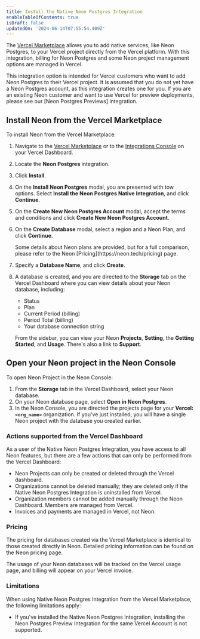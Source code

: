 ```yaml
---
title: Install the Native Neon Postgres Integration
enableTableOfContents: true
isDraft: false
updatedOn: '2024-06-14T07:55:54.409Z'
---
```


The [Vercel Marketplace](https://vercel.com/marketplace) allows you to add native services, like Neon Postgres, to your Vercel project directly from the Vercel platform. With this integration, billing for Neon Postgres and some Neon project management options are managed in Vercel.

<Admonition type="note">
This integration option is intended for Vercel customers who want to add Neon Postgres to their Vercel project. It is assumed that you do not yet have a Neon Postgres account, as this integration creates one for you. If you are an existing Neon customer and want to use Vercel for preview deployments, please see our [Neon Postgres Previews] integration. 
</Admonition>

## Install Neon from the Vercel Marketplace

To install Neon from the Vercel Marketplace:

1. Navigate to the [Vercel Marketplace](https://vercel.com/marketplace) or to the [Integrations Console](https://vercel.com/neondatabase/~/integrations/console) on your Vercel Dashboard.
2. Locate the **Neon Postgres** integration.
3. Click **Install**.
4. On the **Install Neon Postgres** modal, you are presented with tow options. Select **Install the Neon Postgres Native Integration**, and click **Continue**.
5. On the **Create New Neon Postgres Account** modal, accept the terms and conditions and click **Create New Neon Postgres Account**.
6. On the **Create Database** modal, select a region and a Neon Plan, and click **Continue**.

   <Admonition type="note">
   Some details about Neon plans are provided, but for a full comparison, please refer to the Neon [Pricing](https://neon.tech/pricing) page.
   </Admonition>

7. Specify a **Database Name**, and click **Create**.
8. A database is created, and you are directed to the **Storage** tab on the Vercel Dashboard where you can view details about your Neon database, including:

   - Status
   - Plan
   - Current Period (billing)
   - Period Total (billing)
   - Your database connection string

   From the sidebar, you can view your Neon **Projects**, **Setting**, the **Getting Started**, and **Usage**. There's also a link to **Support**.

## Open your Neon project in the Neon Console

To open Neon Project in the Neon Console:

1. From the **Storage** tab in the Vercel Dashboard, select your Neon database.
2. On your Neon database page, select **Open in Neon Postgres**.
3. In the Neon Console, you are directed the projects page for your **Vercel: `<org_name>`** organization. If you've just installed, you will have a single Neon project with the database you created earlier.

### Actions supported from the Vercel Dashboard

As a user of the Native Neon Postgres Integration, you have access to all Neon features, but there are a few actions that can only be performed from the Vercel Dashboard:

- Neon Projects can only be created or deleted through the Vercel dashboard.
- Organizations cannot be deleted manually; they are deleted only if the Native Neon Postgres Integration is uninstalled from Vercel.
- Organization members cannot be added manually through the Neon Dashboard. Members are managed from Vercel.
- Invoices and payments are managed in Vercel, not Neon.

### Pricing

The pricing for databases created via the Vercel Marketplace is identical to those created directly in Neon. Detailed pricing information can be found on the Neon pricing page.

The usage of your Neon databases will be tracked on the Vercel usage page, and billing will appear on your Vercel invoice.

### Limitations

When using Native Neon Postgres Integration from the Vercel Marketplace, the following limitations apply:

- If you've installed the Native Neon Postgres Integration, installing the Neon Postgres Preview Integration for the same Vercel Account is not supported.
